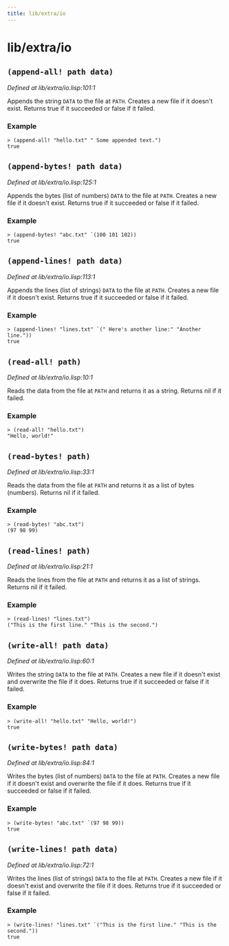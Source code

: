```yaml
---
title: lib/extra/io
---
```

# lib/extra/io
## `(append-all! path data)`
*Defined at lib/extra/io.lisp:101:1*

Appends the string `DATA` to the file at `PATH`.
Creates a new file if it doesn't exist.
Returns true if it succeeded or false if it failed.

### Example
```
> (append-all! "hello.txt" " Some appended text.")
true
```

## `(append-bytes! path data)`
*Defined at lib/extra/io.lisp:125:1*

Appends the bytes (list of numbers) `DATA` to the file at `PATH`.
Creates a new file if it doesn't exist.
Returns true if it succeeded or false if it failed.

### Example
```
> (append-bytes! "abc.txt" `(100 101 102))
true
```

## `(append-lines! path data)`
*Defined at lib/extra/io.lisp:113:1*

Appends the lines (list of strings) `DATA` to the file at `PATH`.
Creates a new file if it doesn't exist.
Returns true if it succeeded or false if it failed.

### Example
```
> (append-lines! "lines.txt" `(" Here's another line:" "Another line."))
true
```

## `(read-all! path)`
*Defined at lib/extra/io.lisp:10:1*

Reads the data from the file at `PATH` and returns it as a string.
Returns nil if it failed.

### Example
```
> (read-all! "hello.txt")
"Hello, world!"
```

## `(read-bytes! path)`
*Defined at lib/extra/io.lisp:33:1*

Reads the data from the file at `PATH` and returns it as a list of bytes (numbers).
Returns nil if it failed.

### Example
```
> (read-bytes! "abc.txt")
(97 98 99)
```

## `(read-lines! path)`
*Defined at lib/extra/io.lisp:21:1*

Reads the lines from the file at `PATH` and returns it as a list of strings.
Returns nil if it failed.

### Example
```
> (read-lines! "lines.txt")
("This is the first line." "This is the second.")
```

## `(write-all! path data)`
*Defined at lib/extra/io.lisp:60:1*

Writes the string `DATA` to the file at `PATH`.
Creates a new file if it doesn't exist and overwrite the file if it does.
Returns true if it succeeded or false if it failed.

### Example
```
> (write-all! "hello.txt" "Hello, world!")
true
```

## `(write-bytes! path data)`
*Defined at lib/extra/io.lisp:84:1*

Writes the bytes (list of numbers) `DATA` to the file at `PATH`.
Creates a new file if it doesn't exist and overwrite the file if it does.
Returns true if it succeeded or false if it failed.

### Example
```
> (write-bytes! "abc.txt" `(97 98 99))
true
```

## `(write-lines! path data)`
*Defined at lib/extra/io.lisp:72:1*

Writes the lines (list of strings) `DATA` to the file at `PATH`.
Creates a new file if it doesn't exist and overwrite the file if it does.
Returns true if it succeeded or false if it failed.

### Example
```
> (write-lines! "lines.txt" `("This is the first line." "This is the second."))
true
```

